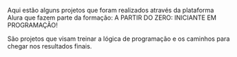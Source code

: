 Aqui estão alguns projetos que foram realizados através da plataforma Alura que fazem parte da formação:
A PARTIR DO ZERO: INICIANTE EM PROGRAMAÇÃO!


São projetos que visam treinar a lógica de programação e os caminhos para chegar nos resultados finais.
